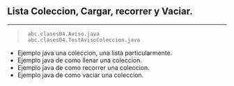 ##  Lista Coleccion, Cargar, recorrer y Vaciar.
-----
>      abc.clases04.Aviso.java
>      abc.clases04.TestAvisoColeccion.java

* Ejemplo java una coleccion, una lista particularmente.
* Ejemplo java de como llenar una coleccion.
* Ejemplo java de como recorrer una coleccion.
* Ejemplo java de como vaciar una coleccion.

